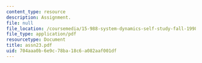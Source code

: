 ```yaml
---
content_type: resource
description: Assignment.
file: null
file_location: /coursemedia/15-988-system-dynamics-self-study-fall-1998-spring-1999/704aaa0b6e9c78ba18c6a082aaf001df_assn23.pdf
file_type: application/pdf
resourcetype: Document
title: assn23.pdf
uid: 704aaa0b-6e9c-78ba-18c6-a082aaf001df
---
```

